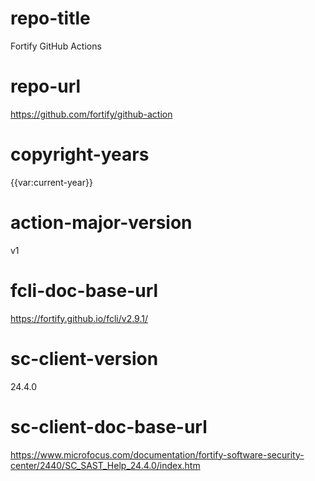 # repo-title
Fortify GitHub Actions

# repo-url
https://github.com/fortify/github-action

# copyright-years
{{var:current-year}}

# action-major-version
v1

# fcli-doc-base-url
https://fortify.github.io/fcli/v2.9.1/

# sc-client-version
24.4.0

# sc-client-doc-base-url
https://www.microfocus.com/documentation/fortify-software-security-center/2440/SC_SAST_Help_24.4.0/index.htm
